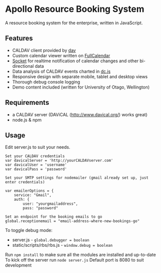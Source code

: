 # Apollo Resource Booking System
A resource booking system for the enterprise, written in JavaScript.

## Features

- CALDAV client provided by [dav](https://www.npmjs.com/package/dav)
- Custom calendar viewer written on [FullCalendar](http://fullcalendar.io/)
- [Socket](http://socket.io/) for realtime notification of calendar changes and other bi-directional data
- Data analysis of CALDAV events charted in [dc.js](https://dc-js.github.io/dc.js/)
- Responsive design with separate mobile, tablet and desktop views
- Thorough debug console logging
- Demo content included (written for University of Otago, Wellington)

## Requirements 
- a CALDAV server (DAViCAL (http://www.davical.org/) works great)
- node.js & npm

## Usage

Edit server.js to suit your needs.

    Set your CALDAV credentials
    var davicalServer = 'http://yourCALDAVserver.com'
    var davicalUser = 'username'
    var davicalPass = 'password'

    Set your SMTP settings for nodemailer (gmail already set up, just enter credentials)

    var emailerOptions = {
        service: "Gmail",
        auth: {
            user: "yourgmailaddress",
            pass: "password"

    Set an endpoint for the booking emails to go
    global.receptionemail = "email-address-where-new-bookings-go"
    
To toggle debug mode:
- server.js - `global.debugger = boolean`
- static/scripts/rbs/rbs.js - `window.debug = boolean`

Run `npm install` to make sure all the modules are installed and up-to-date
To kick off the server run `node server.js`
Default port is 8080 to suit development
